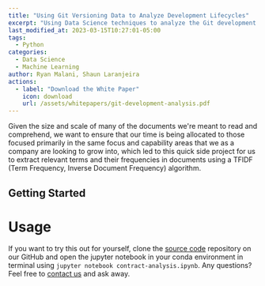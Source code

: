 ```yaml
---
title: "Using Git Versioning Data to Analyze Development Lifecycles"
excerpt: "Using Data Science techniques to analyze the Git development progression of DoD Platform One."
last_modified_at: 2023-03-15T10:27:01-05:00
tags:
  - Python
categories:
  - Data Science
  - Machine Learning
author: Ryan Malani, Shaun Laranjeira
actions:
  - label: "Download the White Paper"
    icon: download
    url: /assets/whitepapers/git-development-analysis.pdf
---
```


Given the size and scale of many of the documents we're meant to read and comprehend, we want to ensure that our time is being allocated to those focused primarily in the same focus and capability areas that we as a company are looking to grow into, which led to this quick side project for us to extract relevant terms and their frequencies in documents using a TFIDF (Term Frequency, Inverse Document Frequency) algorithm.

## Getting Started

# Usage

If you want to try this out for yourself, clone the [source code](https://github.com/INflow-Federal/contract-analysis) repository on our GitHub and open the jupyter notebook in your conda environment in terminal using `jupyter notebook contract-analysis.ipynb`. Any questions? Feel free to [contact us](mailto:labs@inflowfed.com) and ask away.
